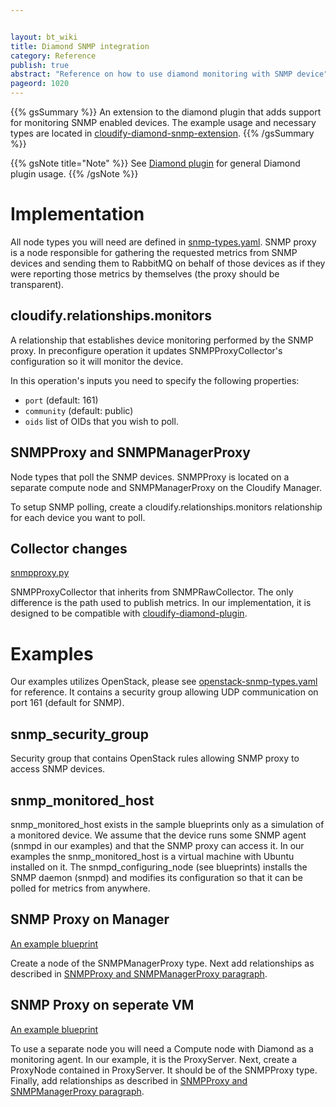 ```yaml
---


layout: bt_wiki
title: Diamond SNMP integration
category: Reference
publish: true
abstract: "Reference on how to use diamond monitoring with SNMP device"
pageord: 1020
---
```




{{% gsSummary %}}
An extension to the diamond plugin that adds support for monitoring SNMP enabled devices.
The example usage and necessary types are located in [cloudify-diamond-snmp-extension](https://github.com/cloudify-cosmo/cloudify-diamond-snmp-extension).
{{% /gsSummary %}}

{{% gsNote title="Note" %}}
See [Diamond plugin](plugin-diamond.html) for general Diamond plugin usage.
{{% /gsNote %}}

# Implementation
All node types you will need are defined in [snmp-types.yaml](https://github.com/cloudify-cosmo/cloudify-diamond-snmp-extension/blob/master/types/snmp-types.yaml).  SNMP proxy is a node responsible for gathering the requested metrics from SNMP devices and sending them to RabbitMQ on behalf of those devices as if they were reporting those metrics by themselves (the proxy should be transparent).


## cloudify.relationships.monitors
A relationship that establishes device monitoring performed by the SNMP proxy. In preconfigure operation it updates SNMPProxyCollector's configuration so it will monitor the device.

In this operation's inputs you need to specify the following properties:

* `port` (default: 161)
* `community` (default: public)
* `oids` list of OIDs that you wish to poll.


## SNMPProxy and SNMPManagerProxy
Node types that poll the SNMP devices.
SNMPProxy is located on a separate compute node and SNMPManagerProxy on the Cloudify Manager.

To setup SNMP polling, create a cloudify.relationships.monitors relationship for each device you want to poll.

## Collector changes

[snmpproxy.py](https://github.com/cloudify-cosmo/cloudify-diamond-snmp-extension/blob/master/collectors/snmpproxy.py)


SNMPProxyCollector that inherits from SNMPRawCollector. The only difference is the path used to publish metrics. In our implementation, it is designed to be compatible with [cloudify-diamond-plugin](https://github.com/cloudify-cosmo/cloudify-diamond-plugin).

# Examples
Our examples utilizes OpenStack, please see [openstack-snmp-types.yaml](https://github.com/cloudify-cosmo/cloudify-diamond-snmp-extension/blob/master/types/openstack-snmp-types.yaml) for reference. It contains a security group allowing UDP communication on port 161 (default for SNMP).

## snmp_security_group
 Security group that contains OpenStack rules allowing SNMP proxy to access SNMP devices.

## snmp_monitored_host
snmp_monitored_host exists in the sample blueprints only as a simulation of a monitored device. We assume that the device runs some SNMP agent (snmpd in our examples) and that the SNMP proxy can access it. In our examples the snmp_monitored_host is a virtual machine with Ubuntu installed on it. The snmpd_configuring_node (see blueprints) installs the SNMP daemon (snmpd) and modifies its configuration so that it can be polled for metrics from anywhere.

## SNMP Proxy on Manager
[An example blueprint](https://github.com/cloudify-cosmo/cloudify-diamond-snmp-extension/blob/master/proxy-on-manager-blueprint.yaml)


Create a node of the SNMPManagerProxy type. Next add relationships as described in [SNMPProxy and SNMPManagerProxy paragraph](reference-diamond-snmp-integration.html#snmpproxy-and-snmpmanagerproxy).

## SNMP Proxy on seperate VM
[An example blueprint](https://github.com/cloudify-cosmo/cloudify-diamond-snmp-extension/blob/master/separate-proxy-blueprint.yaml)

To use a separate node you will need a Compute node with Diamond as a monitoring agent. In our example, it is the ProxyServer.
Next, create a ProxyNode contained in ProxyServer. It should be of the SNMPProxy type. Finally, add relationships as described in [SNMPProxy and SNMPManagerProxy paragraph](reference-diamond-snmp-integration.html#snmpproxy-and-snmpmanagerproxy).
